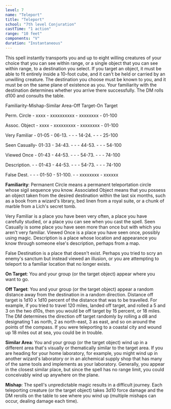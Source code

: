 ```yaml
---
level: 7
name: "Teleport"
title: "Teleport"
school: "7th level Conjuration"
castTime: "1 action"
range: "10 feet"
components: "V"
duration: "Instantaneous"
---
```


This spell instantly transports you and up to eight willing creatures of your choice that you can see within range, or a single object that you can see within range, to a destination you select. If you target an object, it must be able to fit entirely inside a 10-foot cube, and it can't be held or carried by an unwilling creature. The destination you choose must be known to you, and it must be on the same plane of existence as you. Your familiarity with the destination determines whether you arrive there successfully. The DM rolls d100 and consults the table.

Familiarity-Mishap-Similar Area-Off Target-On Target

Perm. Circle - xxxx - xxxxxxxxxx - xxxxxxxx - 01-100

Assoc. Object - xxxx - xxxxxxxxx - xxxxxxxx - 01-100

Very Familiar - 01-05 - 06-13. - - - 14-24. - - - 25-100

Seen Casually- 01-33 - 34-43. - - - 44-53. - - - 54-100

Viewed Once - 01-43 - 44-53. - - - 54-73. - - - 74-100

Description. - - 01-43 - 44-53. - - - 54-73. - - - 74-100

False Dest. - - - 01-50 - 51-100. - - xxxxxxxx - xxxxxx

**Familiarity**: Permanent Circle means a permanent teleportation circle whose sigil sequence you know. Associated Object means that you possess an object taken from the desired destination within the last six months, such as a book from a wizard's library, bed linen from a royal suite, or a chunk of marble from a Lich's secret tomb.

Very Familiar is a place you have been very often, a place you have carefully studied, or a place you can see when you cast the spell. Seen Casually is some place you have seen more than once but with which you aren't very familiar. Viewed Once is a place you have seen once, possibly using magic. Description is a place whose location and appearance you know through someone else's description, perhaps from a map.

False Destination is a place that doesn't exist. Perhaps you tried to scry an enemy's sanctum but instead viewed an illusion, or you are attempting to teleport to a familiar location that no longer exists.

**On Target**: You and your group (or the target object) appear where you want to go.

**Off Target**: You and your group (or the target object) appear a random distance away from the destination in a random direction. Distance off target is 1d10 x 1d10 percent of the distance that was to be travelled. For example, if you tried to travel 120 miles, landed off target, and rolled a 5 and 3 on the two d10s, then you would be off target by 15 percent, or 18 miles. The DM determines the direction off target randomly by rolling a d8 and designating 1 as north, 2 as north-east, 3 as east, and so on around the points of the compass. If you were teleporting to a coastal city and wound up 18 miles out at sea, you could be in trouble.

**Similar Area**: You and your group (or the target object) wind up in a different area that's visually or thematically similar to the target area. If you are heading for your home laboratory, for example, you might wind up in another wizard's laboratory or in an alchemical supply shop that has many of the same tools and implements as your laboratory. Generally, you appear in the closest similar place, but since the spell has no range limit, you could conceivably wind up anywhere on the plane.

**Mishap**: The spell's unpredictable magic results in a difficult journey. Each teleporting creature (or the target object) takes 3d10 force damage and the DM rerolls on the table to see where you wind up (multiple mishaps can occur, dealing damage each time).
